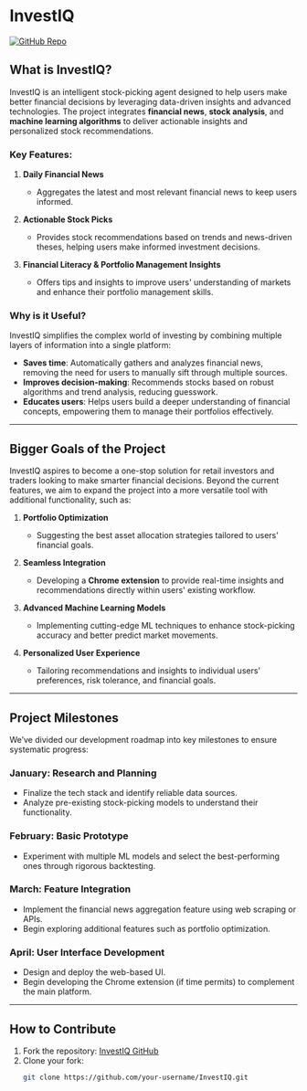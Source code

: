 # InvestIQ

[![GitHub Repo](https://img.shields.io/badge/Repository-InvestIQ-blue)](https://github.com/aravindb24/InvestIQ)

## What is InvestIQ?

InvestIQ is an intelligent stock-picking agent designed to help users make better financial decisions by leveraging data-driven insights and advanced technologies. The project integrates **financial news**, **stock analysis**, and **machine learning algorithms** to deliver actionable insights and personalized stock recommendations.

### Key Features:

1. **Daily Financial News**  
   - Aggregates the latest and most relevant financial news to keep users informed.
   
2. **Actionable Stock Picks**  
   - Provides stock recommendations based on trends and news-driven theses, helping users make informed investment decisions.

3. **Financial Literacy & Portfolio Management Insights**  
   - Offers tips and insights to improve users' understanding of markets and enhance their portfolio management skills.

### Why is it Useful?

InvestIQ simplifies the complex world of investing by combining multiple layers of information into a single platform:
- **Saves time**: Automatically gathers and analyzes financial news, removing the need for users to manually sift through multiple sources.
- **Improves decision-making**: Recommends stocks based on robust algorithms and trend analysis, reducing guesswork.
- **Educates users**: Helps users build a deeper understanding of financial concepts, empowering them to manage their portfolios effectively.

---

## Bigger Goals of the Project

InvestIQ aspires to become a one-stop solution for retail investors and traders looking to make smarter financial decisions. Beyond the current features, we aim to expand the project into a more versatile tool with additional functionality, such as:

1. **Portfolio Optimization**  
   - Suggesting the best asset allocation strategies tailored to users' financial goals.

2. **Seamless Integration**  
   - Developing a **Chrome extension** to provide real-time insights and recommendations directly within users' existing workflow.

3. **Advanced Machine Learning Models**  
   - Implementing cutting-edge ML techniques to enhance stock-picking accuracy and better predict market movements.

4. **Personalized User Experience**  
   - Tailoring recommendations and insights to individual users' preferences, risk tolerance, and financial goals.

---

## Project Milestones

We’ve divided our development roadmap into key milestones to ensure systematic progress:

### January: Research and Planning
- Finalize the tech stack and identify reliable data sources.
- Analyze pre-existing stock-picking models to understand their functionality.

### February: Basic Prototype
- Experiment with multiple ML models and select the best-performing ones through rigorous backtesting.

### March: Feature Integration
- Implement the financial news aggregation feature using web scraping or APIs.
- Begin exploring additional features such as portfolio optimization.

### April: User Interface Development
- Design and deploy the web-based UI.
- Begin developing the Chrome extension (if time permits) to complement the main platform.

---

## How to Contribute

1. Fork the repository: [InvestIQ GitHub](https://github.com/aravindb24/InvestIQ)
2. Clone your fork:
   ```bash
   git clone https://github.com/your-username/InvestIQ.git
